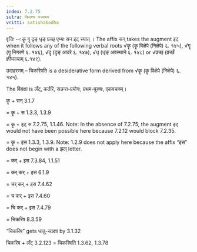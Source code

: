 ```yaml
---
index: 7.2.75
sutra: किरश्च पञ्चभ्यः
vritti: satishabodha
---
```



वृत्तिः --ः कॄ गॄ दृङ् धृङ् प्रच्छ् एभ्यः सन इट् स्यात् । The affix सन् takes the augment इट् when it follows any of the following verbal roots √कॄ (कॄ विक्षेपे (निक्षेपे) ६. १४५), √गॄ (गॄ निगरणे ६. १४६), √दृ (दृङ् आदरे ६. १४७), √धृ (धृङ् अवस्थाने ६. १४८) or √प्रच्छ् (प्रच्छँ ज्ञीप्सायाम् ६.१४९).


उदाहरणम् – चिकरिषति is a desiderative form derived from √कॄ (कॄ विक्षेपे (निक्षेपे) ६. १४५).


The विवक्षा is लँट्, कर्तरि, सन्नन्त-प्रयोगः, प्रथम-पुरुषः, एकवचनम्।

कॄ + सन् 3.1.7

= कॄ + स 1.3.3, 1.3.9

= कॄ + इट् स 7.2.75, 1.1.46. Note: In the absence of 7.2.75, the augment इट् would not have been possible here because 7.2.12 would block 7.2.35.

= कॄ + इस 1.3.3, 1.3.9. Note: 1.2.9 does not apply here because the affix “इस” does not begin with a झल् letter.

= कर् + इस 7.3.84, 1.1.51

= कर् कर् + इस 6.1.9

= चर् कर् + इस 7.4.62

= च कर् + इस 7.4.60

= चि कर् + इस 7.4.79

= चिकरिष 8.3.59

“चिकरिष” gets धातु-सञ्ज्ञा by 3.1.32


चिकरिष + लँट् 3.2.123 = चिकरिषति 1.3.62, 1.3.78

